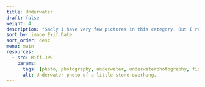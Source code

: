 ```yaml
---
title: Underwater
draft: false
weight: 4
description: "Sadly I have very few pictures in this category. But I really like the idea of taking more pictures underwater."
sort_by: image.Exif.Date
sort_order: desc
menu: main
resources:
  - src: Riff.JPG
    params:
      tags: [photo, photography, underwater, underwaterphotography, fish, blue, ocean]
      alt: Underwater photo of a little stone overhang.
---
```


